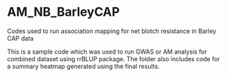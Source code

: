 # AM_NB_BarleyCAP
Codes used to run association mapping for net blotch resistance in Barley CAP data

This is a sample code which was used to run GWAS or AM analysis for combined dataset using rrBLUP package.
The folder also includes code for a summary heatmap generated using the final results. 

